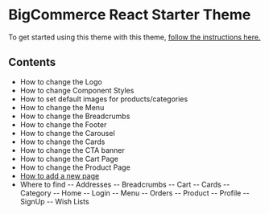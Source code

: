 # BigCommerce React Starter Theme

To get started using this theme with this theme, [follow the instructions here.](../README.md)

## Contents

- How to change the Logo
- How to change Component Styles
- How to set default images for products/categories
- How to change the Menu
- How to change the Breadcrumbs
- How to change the Footer
- How to change the Carousel
- How to change the Cards
- How to change the CTA banner
- How to change the Cart Page
- How to change the Product Page
- [How to add a new page](add-a-new-page.md)
- Where to find
-- Addresses
-- Breadcrumbs
-- Cart
-- Cards
-- Category
-- Home
-- Login
-- Menu
-- Orders
-- Product
-- Profile
-- SignUp
-- Wish Lists